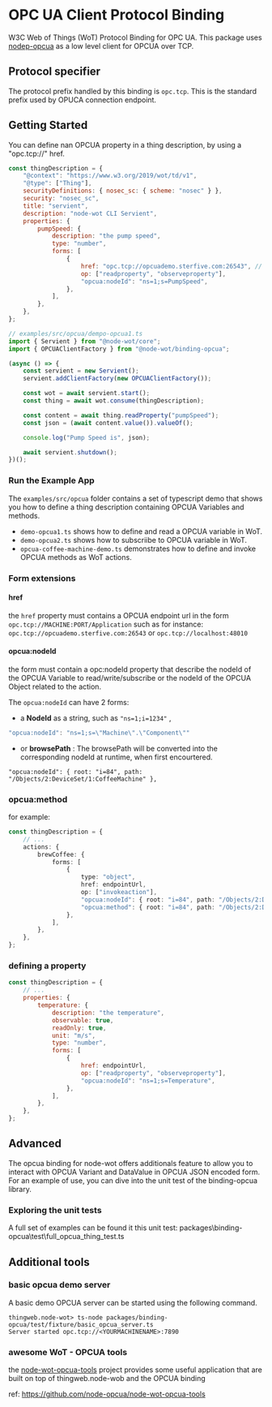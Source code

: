 # OPC UA Client Protocol Binding

W3C Web of Things (WoT) Protocol Binding for OPC UA.
This package uses [nodep-opcua](https://www.npmjs.com/package/node-opcua) as a low level client for OPCUA over TCP.

## Protocol specifier

The protocol prefix handled by this binding is `opc.tcp`. This is the standard prefix used by OPUCA connection endpoint.

## Getting Started

You can define nan OPCUA property in a thing description, by using a "opc.tcp://" href.

```js
const thingDescription = {
    "@context": "https://www.w3.org/2019/wot/td/v1",
    "@type": ["Thing"],
    securityDefinitions: { nosec_sc: { scheme: "nosec" } },
    security: "nosec_sc",
    title: "servient",
    description: "node-wot CLI Servient",
    properties: {
        pumpSpeed: {
            description: "the pump speed",
            type: "number",
            forms: [
                {
                    href: "opc.tcp://opcuademo.sterfive.com:26543", // endpoint,
                    op: ["readproperty", "observeproperty"],
                    "opcua:nodeId": "ns=1;s=PumpSpeed",
                },
            ],
        },
    },
};
```

```javascript
// examples/src/opcua/dempo-opcua1.ts
import { Servient } from "@node-wot/core";
import { OPCUAClientFactory } from "@node-wot/binding-opcua";

(async () => {
    const servient = new Servient();
    servient.addClientFactory(new OPCUAClientFactory());

    const wot = await servient.start();
    const thing = await wot.consume(thingDescription);

    const content = await thing.readProperty("pumpSpeed");
    const json = (await content.value()).valueOf();

    console.log("Pump Speed is", json);

    await servient.shutdown();
})();
```

### Run the Example App

The `examples/src/opcua` folder contains a set of typescript demo that shows you
how to define a thing description containing OPCUA Variables and methods.

-   `demo-opcua1.ts` shows how to define and read a OPCUA variable in WoT.
-   `demo-opcua2.ts` shows how to subscriibe to OPCUA variable in WoT.
-   `opcua-coffee-machine-demo.ts` demonstrates how to define and invoke OPCUA methods as WoT actions.

### Form extensions

#### href

the `href` property must contains a OPCUA endpoint url in the form `opc.tcp://MACHINE:PORT/Application`
such as for instance:
`opc.tcp://opcuademo.sterfive.com:26543` or `opc.tcp://localhost:48010`

#### opcua:nodeId

the form must contain a opc:nodeId property that describe the nodeId of the OPCUA Variable to read/write/subscribe or the nodeId of the OPCUA Object related to the action.

The `opcua:nodeId` can have 2 forms:

-   a **NodeId** as a string, such as `"ns=1;i=1234"` ,

```javascript
"opcua:nodeId": "ns=1;s=\"Machine\".\"Component\""
```

-   or **browsePath** : The browsePath will be converted into the corresponding nodeId at runtime, when first encourtered.

```
"opcua:nodeId": { root: "i=84", path: "/Objects/2:DeviceSet/1:CoffeeMachine" },
```

### opcua:method

for example:

```typescript
const thingDescription = {
    // ...
    actions: {
        brewCoffee: {
            forms: [
                {
                    type: "object",
                    href: endpointUrl,
                    op: ["invokeaction"],
                    "opcua:nodeId": { root: "i=84", path: "/Objects/2:DeviceSet/1:CoffeeMachine" },
                    "opcua:method": { root: "i=84", path: "/Objects/2:DeviceSet/1:CoffeeMachine/2:MethodSet/9:Start" },
                },
            ],
        },
    },
};
```

### defining a property

```javascript
const thingDescription = {
    // ...
    properties: {
        temperature: {
            description: "the temperature",
            observable: true,
            readOnly: true,
            unit: "m/s",
            type: "number",
            forms: [
                {
                    href: endpointUrl,
                    op: ["readproperty", "observeproperty"],
                    "opcua:nodeId": "ns=1;s=Temperature",
                },
            ],
        },
    },
};
```

## Advanced

The opcua binding for node-wot offers additionals feature to allow you to interact with
OPCUA Variant and DataValue in OPCUA JSON encoded form.
For an example of use, you can dive into the unit test of the binding-opcua library.

### Exploring the unit tests

A full set of examples can be found it this unit test: packages\binding-opcua\test\full_opcua_thing_test.ts

## Additional tools

### basic opcua demo server

A basic demo OPCUA server can be started using the following command.

```
thingweb.node-wot> ts-node packages/binding-opcua/test/fixture/basic_opcua_server.ts
Server started opc.tcp://<YOURMACHINENAME>:7890
```

### awesome WoT - OPCUA tools

the [node-wot-opcua-tools](https://github.com/node-opcua/node-wot-opcua-tools) project provides
some useful application that are built on top of thingweb.node-wob and the OPCUA binding

ref: https://github.com/node-opcua/node-wot-opcua-tools
